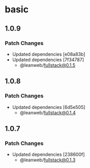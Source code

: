 # basic

## 1.0.9

### Patch Changes

- Updated dependencies [e08a83b]
- Updated dependencies [7f34787]
  - @leanweb/fullstack@0.1.5

## 1.0.8

### Patch Changes

- Updated dependencies [6d5e505]
  - @leanweb/fullstack@0.1.4

## 1.0.7

### Patch Changes

- Updated dependencies [238600f]
  - @leanweb/fullstack@0.1.3
